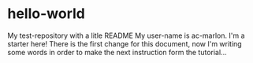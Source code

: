 # hello-world
My test-repository with a litle README
My user-name is ac-marlon. I'm a starter here!
There is the first change for this document, now I'm writing some words in order to make the next instruction form the tutorial...
